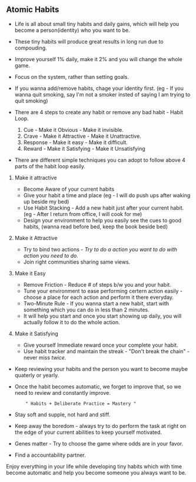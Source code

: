 ## Atomic Habits

* Life is all about small tiny habits and daily gains, which will help you become a person(identity) who you want to be.
* These tiny habits will produce great results in long run due to compouding.
* Improve yourself 1% daily, make it 2% and you will change the whole game.
* Focus on the system, rather than setting goals.
* If you wanna add/remove habits, chage your identity first. (eg - If you wanna quit smoking, say I'm not a smoker insted of saying I am trying to quit smoking)

* There are 4 steps to create any habit or remove any bad habit - Habit Loop.
  1. Cue - Make it Obvious - Make it invisible.
  2. Crave - Make it Attractive - Make it Unattractive.
  3. Response - Make it easy - Make it difficult.
  4. Reward - Make it Satisfying - Make it Unsatisfying

* There are different simple techniques you can adopt to follow above 4 parts of the habit loop easily.

1. Make it attractive
    * Become Aware of your current habits
    * Give your habit a time and place (eg - I will do push ups after waking up beside my bed)
    * Use Habit Stacking - Add a new habit just after your current habit. (eg - After I return from office, I will cook for me)
    * Design your environment to help you easily see the cues to good habits, (wanna read before bed, keep the book beside bed)

2. Make it Attractive
   * Try to bind two actions - *Try to do a action you want to do with action you need to do.*
   * Join right communities sharing same views.

3. Make it Easy
   * Remove Friction - Reduce # of steps b/w you and your habit.
   * Tune your environment to ease performing certern action easily - choose a place for each action and perform it there everyday.
   * Two-Minute Rule - If you wanna start a new habit, start with something which you can do in less than 2 minutes.
   * It will help you start and once you start showing up daily, you will actually follow it to do the whole action.

4. Make it Satisfying 
   * Give yourself Immediate reward once your complete your habit.
   * Use habit tracker and maintain the streak - "Don't break the chain" - never miss *twice*.

* Keep reviewing your habits and the person you want to become maybe quaterly or yearly.
* Once the habit becomes automatic, we forget to improve that, so we need to review and constantly improve.

          " Habits + Deliberate Practice = Mastery " 

* Stay soft and supple, not hard and stiff.

* Keep away the boredom - always try to do perform the task at right on the edge of your current abilities to keep yourself motivated.

* Genes matter - Try to choose the game where odds are in your favor.

* Find a accountability partner.

Enjoy everything in your life while developing tiny habits which with time become automatic and help you become someone you always want to be.
